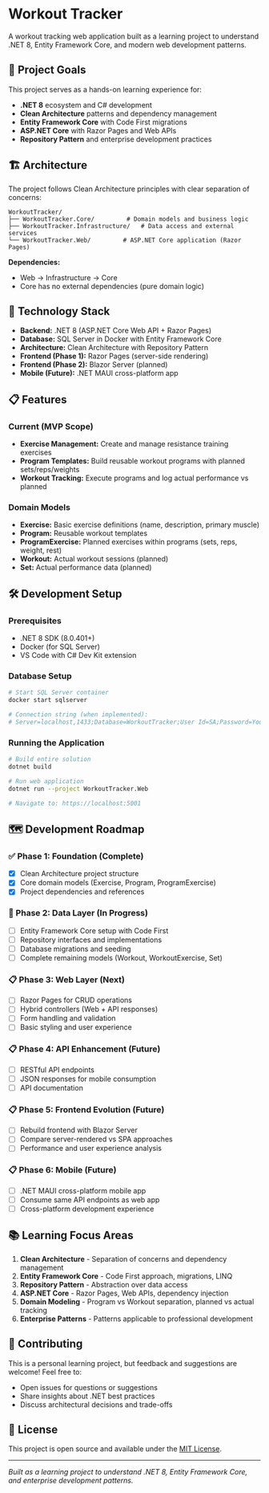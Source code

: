 # Workout Tracker

A workout tracking web application built as a learning project to understand .NET 8, Entity Framework Core, and modern web development patterns.

## 🎯 Project Goals

This project serves as a hands-on learning experience for:
- **.NET 8** ecosystem and C# development
- **Clean Architecture** patterns and dependency management
- **Entity Framework Core** with Code First migrations
- **ASP.NET Core** with Razor Pages and Web APIs
- **Repository Pattern** and enterprise development practices

## 🏗️ Architecture

The project follows Clean Architecture principles with clear separation of concerns:

```
WorkoutTracker/
├── WorkoutTracker.Core/         # Domain models and business logic
├── WorkoutTracker.Infrastructure/   # Data access and external services  
└── WorkoutTracker.Web/         # ASP.NET Core application (Razor Pages)
```

**Dependencies:**
- Web → Infrastructure → Core
- Core has no external dependencies (pure domain logic)

## 🚀 Technology Stack

- **Backend:** .NET 8 (ASP.NET Core Web API + Razor Pages)
- **Database:** SQL Server in Docker with Entity Framework Core
- **Architecture:** Clean Architecture with Repository Pattern
- **Frontend (Phase 1):** Razor Pages (server-side rendering)
- **Frontend (Phase 2):** Blazor Server (planned)
- **Mobile (Future):** .NET MAUI cross-platform app

## 📋 Features

### Current (MVP Scope)
- **Exercise Management:** Create and manage resistance training exercises
- **Program Templates:** Build reusable workout programs with planned sets/reps/weights
- **Workout Tracking:** Execute programs and log actual performance vs planned

### Domain Models
- **Exercise:** Basic exercise definitions (name, description, primary muscle)
- **Program:** Reusable workout templates
- **ProgramExercise:** Planned exercises within programs (sets, reps, weight, rest)
- **Workout:** Actual workout sessions (planned)
- **Set:** Actual performance data (planned)

## 🛠️ Development Setup

### Prerequisites
- .NET 8 SDK (8.0.401+)
- Docker (for SQL Server)
- VS Code with C# Dev Kit extension

### Database Setup
```bash
# Start SQL Server container
docker start sqlserver

# Connection string (when implemented):
# Server=localhost,1433;Database=WorkoutTracker;User Id=SA;Password=YourStrong@Passw0rd;TrustServerCertificate=true;
```

### Running the Application
```bash
# Build entire solution
dotnet build

# Run web application
dotnet run --project WorkoutTracker.Web

# Navigate to: https://localhost:5001
```

## 🗺️ Development Roadmap

### ✅ Phase 1: Foundation (Complete)
- [x] Clean Architecture project structure
- [x] Core domain models (Exercise, Program, ProgramExercise)
- [x] Project dependencies and references

### 🔄 Phase 2: Data Layer (In Progress)
- [ ] Entity Framework Core setup with Code First
- [ ] Repository interfaces and implementations
- [ ] Database migrations and seeding
- [ ] Complete remaining models (Workout, WorkoutExercise, Set)

### 📋 Phase 3: Web Layer (Next)
- [ ] Razor Pages for CRUD operations
- [ ] Hybrid controllers (Web + API responses)
- [ ] Form handling and validation
- [ ] Basic styling and user experience

### 📋 Phase 4: API Enhancement (Future)
- [ ] RESTful API endpoints
- [ ] JSON responses for mobile consumption
- [ ] API documentation

### 📋 Phase 5: Frontend Evolution (Future)
- [ ] Rebuild frontend with Blazor Server
- [ ] Compare server-rendered vs SPA approaches
- [ ] Performance and user experience analysis

### 📋 Phase 6: Mobile (Future)
- [ ] .NET MAUI cross-platform mobile app
- [ ] Consume same API endpoints as web app
- [ ] Cross-platform development experience

## 📚 Learning Focus Areas

1. **Clean Architecture** - Separation of concerns and dependency management
2. **Entity Framework Core** - Code First approach, migrations, LINQ
3. **Repository Pattern** - Abstraction over data access
4. **ASP.NET Core** - Razor Pages, Web APIs, dependency injection
5. **Domain Modeling** - Program vs Workout separation, planned vs actual tracking
6. **Enterprise Patterns** - Patterns applicable to professional development

## 🤝 Contributing

This is a personal learning project, but feedback and suggestions are welcome! Feel free to:
- Open issues for questions or suggestions
- Share insights about .NET best practices
- Discuss architectural decisions and trade-offs

## 📄 License

This project is open source and available under the [MIT License](LICENSE).

---

*Built as a learning project to understand .NET 8, Entity Framework Core, and enterprise development patterns.*